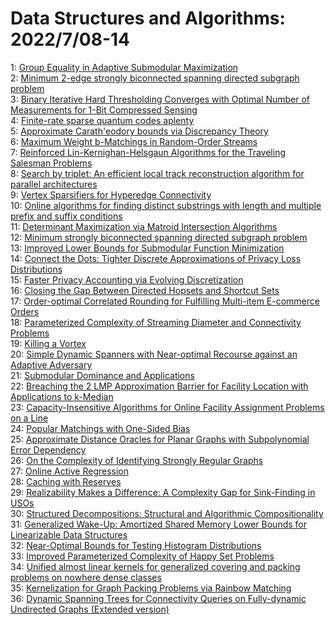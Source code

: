 # Data Structures and Algorithms: 2022/7/08-14  
1: [Group Equality in Adaptive Submodular Maximization](https://doi.org/10.48550/arXiv.2207.03364)  
2: [Minimum $2$-edge strongly biconnected spanning directed subgraph problem](https://doi.org/10.48550/arXiv.2207.03401)  
3: [Binary Iterative Hard Thresholding Converges with Optimal Number of  Measurements for 1-Bit Compressed Sensing](https://doi.org/10.48550/arXiv.2207.03427)  
4: [Finite-rate sparse quantum codes aplenty](https://doi.org/10.48550/arXiv.2207.03562)  
5: [Approximate Carath\'eodory bounds via Discrepancy Theory](https://doi.org/10.48550/arXiv.2207.03614)  
6: [Maximum Weight b-Matchings in Random-Order Streams](https://doi.org/10.48550/arXiv.2207.03863)  
7: [Reinforced Lin-Kernighan-Helsgaun Algorithms for the Traveling Salesman  Problems](https://doi.org/10.48550/arXiv.2207.03876)  
8: [Search by triplet: An efficient local track reconstruction algorithm for  parallel architectures](https://doi.org/10.48550/arXiv.2207.03936)  
9: [Vertex Sparsifiers for Hyperedge Connectivity](https://doi.org/10.48550/arXiv.2207.04115)  
10: [Online algorithms for finding distinct substrings with length and  multiple prefix and suffix conditions](https://doi.org/10.48550/arXiv.2207.04194)  
11: [Determinant Maximization via Matroid Intersection Algorithms](https://doi.org/10.48550/arXiv.2207.04318)  
12: [Minimum strongly biconnected spanning directed subgraph problem](https://doi.org/10.48550/arXiv.2207.04321)  
13: [Improved Lower Bounds for Submodular Function Minimization](https://doi.org/10.48550/arXiv.2207.04342)  
14: [Connect the Dots: Tighter Discrete Approximations of Privacy Loss  Distributions](https://doi.org/10.48550/arXiv.2207.04380)  
15: [Faster Privacy Accounting via Evolving Discretization](https://doi.org/10.48550/arXiv.2207.04381)  
16: [Closing the Gap Between Directed Hopsets and Shortcut Sets](https://doi.org/10.48550/arXiv.2207.04507)  
17: [Order-optimal Correlated Rounding for Fulfilling Multi-item E-commerce  Orders](https://doi.org/10.48550/arXiv.2207.04774)  
18: [Parameterized Complexity of Streaming Diameter and Connectivity Problems](https://doi.org/10.48550/arXiv.2207.04872)  
19: [Killing a Vortex](https://doi.org/10.48550/arXiv.2207.04923)  
20: [Simple Dynamic Spanners with Near-optimal Recourse against an Adaptive  Adversary](https://doi.org/10.48550/arXiv.2207.04954)  
21: [Submodular Dominance and Applications](https://doi.org/10.48550/arXiv.2207.04957)  
22: [Breaching the 2 LMP Approximation Barrier for Facility Location with  Applications to k-Median](https://doi.org/10.48550/arXiv.2207.05150)  
23: [Capacity-Insensitive Algorithms for Online Facility Assignment Problems  on a Line](https://doi.org/10.48550/arXiv.2207.05308)  
24: [Popular Matchings with One-Sided Bias](https://doi.org/10.48550/arXiv.2207.05488)  
25: [Approximate Distance Oracles for Planar Graphs with Subpolynomial Error  Dependency](https://doi.org/10.48550/arXiv.2207.05659)  
26: [On the Complexity of Identifying Strongly Regular Graphs](https://doi.org/10.48550/arXiv.2207.05930)  
27: [Online Active Regression](https://doi.org/10.48550/arXiv.2207.05945)  
28: [Caching with Reserves](https://doi.org/10.48550/arXiv.2207.05975)  
29: [Realizability Makes a Difference: A Complexity Gap for Sink-Finding in  USOs](https://doi.org/10.48550/arXiv.2207.05985)  
30: [Structured Decompositions: Structural and Algorithmic Compositionality](https://doi.org/10.48550/arXiv.2207.06091)  
31: [Generalized Wake-Up: Amortized Shared Memory Lower Bounds for  Linearizable Data Structures](https://doi.org/10.48550/arXiv.2207.07561)  
32: [Near-Optimal Bounds for Testing Histogram Distributions](https://doi.org/10.48550/arXiv.2207.06596)  
33: [Improved Parameterized Complexity of Happy Set Problems](https://doi.org/10.48550/arXiv.2207.06623)  
34: [Unified almost linear kernels for generalized covering and packing  problems on nowhere dense classes](https://doi.org/10.48550/arXiv.2207.06660)  
35: [Kernelization for Graph Packing Problems via Rainbow Matching](https://doi.org/10.48550/arXiv.2207.06874)  
36: [Dynamic Spanning Trees for Connectivity Queries on Fully-dynamic  Undirected Graphs (Extended version)](https://doi.org/10.48550/arXiv.2207.06887)  